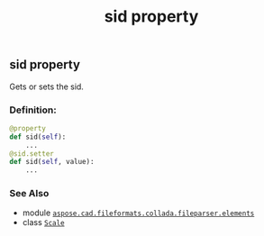 ﻿---
title: sid property
second_title: Aspose.CAD for Python via .NET API References
description: 
type: docs
weight: 30
url: /python-net/aspose.cad.fileformats.collada.fileparser.elements/scale/sid/
is_root: false
---

## sid property


Gets or sets the sid.
### Definition:
```python
@property
def sid(self):
    ...
@sid.setter
def sid(self, value):
    ...
```

### See Also
* module [`aspose.cad.fileformats.collada.fileparser.elements`](../../)
* class [`Scale`](/cad/python-net/aspose.cad.fileformats.collada.fileparser.elements/scale)
